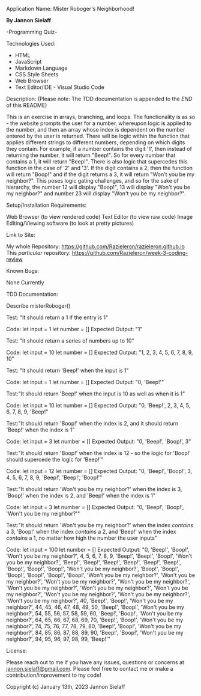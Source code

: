 Application Name: Mister Roboger's Neighborhood!

<strong>By Jannon Sielaff</strong>

-Programming Quiz-

Technologies Used:

* HTML
* JavaScript
* Markdown Language
* CSS Style Sheets
* Web Browser
* Text Editor/IDE - Visual Studio Code

Description: (Please note: The TDD documentation is appended to the *END* of this README)

This is an exercise in arrays, branching, and loops.  The functionality is as so - the website prompts the user for a number, whereupon logic is applied to the number, and then an array whose index is dependent on the number entered by the user is returned.  There will be logic within the function that applies different strings to different numbers, depending on which digits they contain.  For example, if a number contains the digit '1', then instead of returning the number, it will return "Beep!".  So for every number that contains a 1, it will return "Beep!".  There is also logic that supercedes this function in the case of '2' and '3'.  If the digit contains a 2, then the function will return "Boop!" and if the digit returns a 3, it will return "Won't you be my neighbor?".  This poses logic gating challenges, and so for the sake of hierarchy, the number 12 will display "Boop!", 13 will display "Won't you be my neighbor?" and number 23 will display "Won't you be my neighbor?".   

Setup/Installation Requirements:

Web Browser (to view rendered code)
Text Editor (to view raw code)
Image Editing/Viewing software (to look at pretty pictures)

Link to Site:

My whole Repository: https://github.com/Razieleron/razieleron.github.io
This *particular* repository: https://github.com/Razieleron/week-3-coding-review

Known Bugs:

None Currently

TDD Documentation:

Describe misterRoboger()

Test: "It should return a 1 if the entry is 1"

Code:
let input = 1
let number = []
Expected Output: "1"


Test: "It should return a series of numbers up to 10"

Code:
let input = 10
let number = []
Expected Output: "1, 2, 3, 4, 5, 6, 7, 8, 9, 10"


Test: "It should return 'Beep!' when the input is 1"

Code:
let input = 1
let number = []
Expected Output: "0, 'Beep!'" 


Test:"It should return 'Beep!' when the input is 10 as well as when it is 1"

Code:
let input = 10
let number = []
Expected Output: "0, 'Beep!', 2, 3, 4, 5, 6, 7, 8, 9, 'Beep!"


Test:"It should return 'Boop!' when the index is 2, and it should return 'Beep!' 
when the index is 1"

Code:
let input = 3
let number = []
Expected Output: "0, 'Beep!', 'Boop!', 3"


Test:"It should return 'Boop!' when the index is 12 - so the logic for 'Boop!' 
should supercede the logic for 'Beep!'"

Code:
let input = 12
let number = []
Expected Output: "0, 'Beep!', 'Boop!', 3, 4, 5, 6, 7, 8, 9, 'Beep!', 'Beep!', 'Boop!'"


Test:"It should return 'Won't you be my neighbor?' when the index is 3, 'Boop!' when the index is 2, and 'Beep!' when the index is 1" 

Code:
let input = 3
let number = []
Expected Output: "0, 'Beep!', 'Boop!', 'Won't you be my neighbor?'"


Test:"It should return 'Won't you be my neighbor?' when the index *contains* a 3, 'Boop!' when the index *contains* a 2, and 'Beep!' when the index *contains* a 1, no matter how high the number the user inputs"

Code:
let input = 100
let number = []
Expected Output: "0, 'Beep!', 'Boop!', 'Won't you be my neighbor?', 4, 5, 6, 7, 8, 9, 'Beep!', 'Beep!', 'Boop!', 'Won't you be my neighbor?', 'Beep!', 'Beep!', 'Beep!', 'Beep!', 'Beep!', 'Beep!', 'Boop!', 'Boop!', 'Boop!', 'Won't you be my neighbor?', 'Boop!', 'Boop!', 'Boop!', 'Boop!', 'Boop!', 'Boop!', 'Won't you be my neighbor?', 'Won't you be my neighbor?', 'Won't you be my neighbor?', 'Won't you be my neighbor?', 'Won't you be my neighbor?', 'Won't you be my neighbor?', 'Won't you be my neighbor?', 'Won't you be my neighbor?', 'Won't you be my neighbor?', 'Won't you be my neighbor?', 40, 'Beep!', 'Boop!', 'Won't you be my neighbor?', 44, 45, 46, 47, 48, 49, 50, 'Beep!', 'Boop!', 'Won't you be my neighbor?', 54, 55, 56, 57, 58, 59, 60, 'Beep!', 'Boop!', 'Won't you be my neighbor?', 64, 65, 66, 67, 68, 69, 70, 'Beep!', 'Boop!', 'Won't you be my neighbor?', 74, 75, 76, 77, 78, 79, 80, 'Beep!', 'Boop!', 'Won't you be my neighbor?', 84, 85, 86, 87, 88, 89, 90, 'Beep!', 'Boop!', 'Won't you be my neighbor?', 94, 95, 96, 97, 98, 99, 'Beep!'"

License:

Please reach out to me if you have any issues, questions or concerns at jannon.sielaff@gmail.com.  Please feel free to contact me or make a contribution/improvement to my code!

Copyright (c) January 13th, 2023 Jannon Sielaff